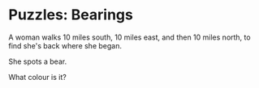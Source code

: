 # Puzzles: Bearings

A woman walks 10 miles south, 10 miles east, and then 10 miles north, to find she's back where she began.

She spots a bear.

What colour is it?
